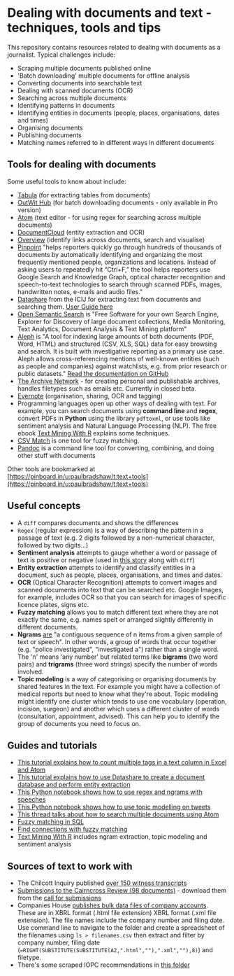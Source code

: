 # Dealing with documents and text - techniques, tools and tips

This repository contains resources related to dealing with documents as a journalist. Typical challenges include:

* Scraping multiple documents published online
* 'Batch downloading' multiple documents for offline analysis
* Converting documents into searchable text
* Dealing with scanned documents (OCR)
* Searching across multiple documents
* Identifying patterns in documents
* Identifying entities in documents (people, places, organisations, dates and times)
* Organising documents
* Publishing documents
* Matching names referred to in different ways in different documents

## Tools for dealing with documents

Some useful tools to know about include:

* [Tabula](https://tabula.technology/) (for extracting tables from documents)
* [OutWit Hub](https://www.outwit.com/#hub) (for batch downloading documents - only available in Pro version)
* [Atom](https://atom.io/) (text editor - for using regex for searching across multiple documents)
* [DocumentCloud](https://www.documentcloud.org/) (entity extraction and OCR)
* [Overview](https://www.overviewdocs.com/) (identify links across documents, search and visualise)
* [Pinpoint](https://journaliststudio.google.com/pinpoint/about) "helps reporters quickly go through hundreds of thousands of documents by automatically identifying and organizing the most frequently mentioned people, organizations and locations. Instead of asking users to repeatedly hit “Ctrl+F,” the tool helps reporters use Google Search and Knowledge Graph, optical character recognition and speech-to-text technologies to search through scanned PDFs, images, handwritten notes, e-mails and audio files."
* [Datashare](https://datashare.icij.org/) from the ICIJ for extracting text from documents and searching them. [User Guide here](https://icij.gitbook.io/datashare/)
* [Open Semantic Search](https://www.opensemanticsearch.org/) is "Free Software for your own Search Engine, Explorer for Discovery of large document collections, Media Monitoring, Text Analytics, Document Analysis & Text Mining platform"
* [Aleph](https://aleph.occrp.org/) is "A tool for indexing large amounts of both documents (PDF, Word, HTML) and structured (CSV, XLS, SQL) data for easy browsing and search. It is built with investigative reporting as a primary use case. Aleph allows cross-referencing mentions of well-known entities (such as people and companies) against watchlists, e.g. from prior research or public datasets." [Read the documentation on GitHub](https://github.com/alephdata/aleph)
* [The Archive Network](https://thearchive.network/) - for creating personal and publishable archives, handles filetypes such as emails etc. Currently in closed beta.
* [Evernote](https://evernote.com/) (organisation, sharing, OCR and tagging)
* Programming languages open up other ways of dealing with text. For example, you can search documents using **command line** and **regex**, convert PDFs in **Python** using the library `pdftoxml`, or use tools like sentiment analysis and Natural Language Processing (NLP). The free ebook [Text Mining With R](https://www.tidytextmining.com/) explains some techniques.
* [CSV Match](https://github.com/maxharlow/csvmatch) is one tool for fuzzy matching.
* [Pandoc](https://pandoc.org/getting-started.html) is a command line tool for converting, combining, and doing other stuff with documents

Other tools are bookmarked at [https://pinboard.in/u:paulbradshaw/t:text+tools](https://pinboard.in/u:paulbradshaw/t:text+tools)

## Useful concepts

* A `diff` compares documents and shows the differences
* `Regex` (regular expression) is a way of describing the pattern in a passage of text (e.g. 2 digits followed by a non-numerical character, followed by two digits...)
* **Sentiment analysis** attempts to gauge whether a word or passage of text is positive or negative (used in [this story](https://www.washingtonpost.com/investigations/whistleblowers-say-usaids-ig-removed-critical-details-from-public-reports/2014/10/22/68fbc1a0-4031-11e4-b03f-de718edeb92f_story.html) along with `diff`)
* **Entity extraction** attempts to identify and classify entities in a document, such as people, places, organisations, and times and dates.
* **OCR** (Optical Character Recognition) attempts to convert images and scanned documents into text that can be searched etc. Google Images, for example, includes OCR so that you can search for images of specific licence plates, signs etc.
* **Fuzzy matching** allows you to match different text where they are not exactly the same, e.g. names spelt or arranged slightly differently in different documents.
* **Ngrams** [are](https://en.wikipedia.org/wiki/N-gram) "a contiguous sequence of n items from a given sample of text or speech". In other words, a group of words that occur together (e.g. "police investigated", "investigated a") rather than a single word. The 'n' means 'any number' but related terms like **bigrams** (two word pairs) and **trigrams** (three word strings) specify the number of words involved.
* **Topic modeling** is a way of categorising or organising documents by shared features in the text. For example you might have a collection of medical reports but need to know what they're about. Topic modeling might identify one cluster which tends to use one vocabulary (operation, incision, surgeon) and another which uses a different cluster of words (consultation, appointment, advised). This can help you to identify the group of documents you need to focus on.

## Guides and tutorials

* [This tutorial explains how to count multiple tags in a text column in Excel and Atom](https://github.com/paulbradshaw/dealingwithdocuments/blob/master/tagsexample.md)
* [This tutorial explains how to use Datashare to create a document database and perform entity extraction](https://github.com/paulbradshaw/dealingwithdocuments/blob/master/datasharehowto.md)
* [This Python notebook shows how to use regex and ngrams with speeches](https://github.com/paulbradshaw/dealingwithdocuments/blob/master/regexNgramsSpeeches.ipynb)
* [This Python notebook shows how to use topic modelling on tweets](https://github.com/paulbradshaw/dealingwithdocuments/blob/master/topicModelling_DrWhoTweets.ipynb)
* [This thread talks about how to search multiple documents using Atom](https://discuss.atom.io/t/find-string-in-a-list-of-files/13269)
* [Fuzzy matching in SQL](http://www.padjo.org/tutorials/databases/sql-fuzzy/)
* [Find connections with fuzzy matching](https://github.com/maxharlow/tutorials/tree/master/find-connections-with-fuzzy-matching)
* [Text Mining With R](https://www.tidytextmining.com/) includes ngram extraction, topic modeling and sentiment analysis

## Sources of text to work with

* The Chilcott Inquiry published [over 150 witness transcripts](https://webarchive.nationalarchives.gov.uk/20171123123302/http://www.iraqinquiry.org.uk/the-evidence/witness-transcripts/)
* [Submissions to the Cairncross Review (98 documents)](https://www.documentcloud.org/public/search/projectid:%2048718-cairncrossreview%20%20) - download them from the [call for submissions](https://www.gov.uk/government/consultations/call-for-evidence-on-sustainable-high-quality-journalism-in-the-uk)
* Companies House [publishes bulk data files of company accounts](http://download.companieshouse.gov.uk/en_accountsdata.html). These are in XBRL format (.html file extension) XBRL format (.xml file extension). The file names include the company number and filing date. Use command line to navigate to the folder and create a spreadsheet of the filenames using `ls > filenames.csv` then extract and filter by company number, filing date (`=RIGHT(SUBSTITUTE(SUBSTITUTE(A2,".html",""),".xml",""),8)`) and filetype. 
* There's some scraped IOPC recommendations in [this folder](https://github.com/paulbradshaw/dealingwithdocuments/tree/master/iopcreports)

